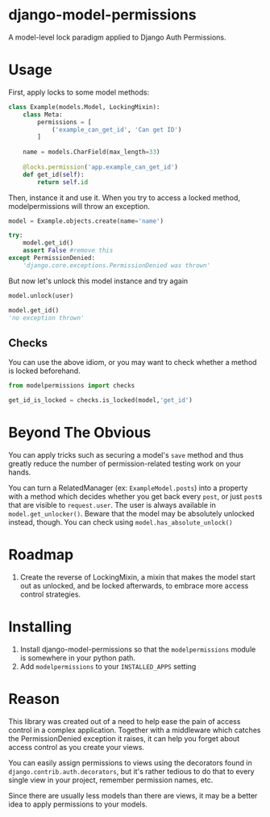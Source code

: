 django-model-permissions
========================

A model-level lock paradigm applied to Django Auth Permissions.


Usage
=====

First, apply locks to some model methods:


```python
class Example(models.Model, LockingMixin):
    class Meta:
        permissions = [
            ('example_can_get_id', 'Can get ID')
        ]
    
    name = models.CharField(max_length=33)
    
    @locks.permission('app.example_can_get_id')
    def get_id(self):
        return self.id
```

Then, instance it and use it. When you try to access a locked method,
modelpermissions will throw an exception.

```python
model = Example.objects.create(name='name')

try:
    model.get_id()
    assert False #remove this
except PermissionDenied:
    'django.core.exceptions.PermissionDenied was thrown'
```

But now let's unlock this model instance and try again

```python
model.unlock(user)

model.get_id()
'no exception thrown'
```


Checks
------
You can use the above idiom, or you may want to check whether a method is locked beforehand.
    
```python
from modelpermissions import checks

get_id_is_locked = checks.is_locked(model,'get_id')
```

Beyond The Obvious
==================

You can apply tricks such as securing a model's `save` method and thus greatly reduce the number of permission-related testing work on your hands.

You can turn a RelatedManager (ex: `ExampleModel.posts`) into a property with a method which decides whether you get back every `post`, or just `post`s that are visible to `request.user`. The user is always available in `model.get_unlocker()`. Beware that the model may be absolutely unlocked instead, though. You can check using `model.has_absolute_unlock()`

Roadmap
=======

1. Create the reverse of LockingMixin, a mixin that makes the model start out as unlocked, and be locked afterwards, to embrace more access control strategies.

Installing
==========

1. Install django-model-permissions so that the `modelpermissions` module is somewhere in your python path.
2. Add `modelpermissions` to your `INSTALLED_APPS` setting


Reason
======

This library was created out of a need to help ease the pain of access control in a complex application. Together with a middleware which catches the PermissionDenied exception it raises, it can help you forget about access control as you create your views.

You can easily assign permissions to views using the decorators found in `django.contrib.auth.decorators`, but it's rather tedious to do that to every single view in your project, remember permission names, etc.

Since there are usually less models than there are views, it may be a better idea to apply permissions to your models.

